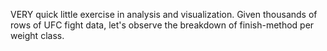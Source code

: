 VERY quick little exercise in analysis and visualization. Given thousands of rows of UFC fight data, let's observe the breakdown of finish-method per weight class.
